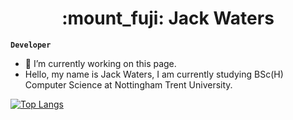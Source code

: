 <h1 align="center">:mount_fuji: Jack Waters</h1>

**`Developer`**

- 🌱 I’m currently working on this page.
-  Hello, my name is Jack Waters, I am currently studying BSc(H) Computer Science at Nottingham Trent University.

[![Top Langs](https://github-readme-stats-watkkus-projects.vercel.app/api/top-langs/?username=watkku&hide=jupyter%20notebook&theme=tokyonight)](https://github.com/watkku/github-readme-stats)

